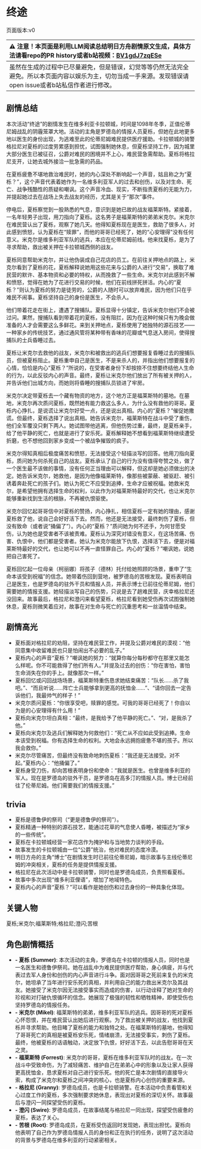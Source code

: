 # 终途
页面版本:v0
 

| :warning: 注意！本页面是利用LLM阅读总结明日方舟剧情原文生成，具体方法请看repo的PR history或者b站视频：[BV1gdJ7zqESe](https://www.bilibili.com/video/BV1gdJ7zqESe/)         |
|:----------------------------|
| 虽然在生成的过程中已尽量避免，但是错误，幻觉等等仍然无法完全避免。所以本页面内容以娱乐为主，切勿当成一手来源。发现错误请open issue或者b站私信作者进行修改。|



## 剧情总结
本次活动“终途”的剧情发生在维多利亚卡拉顿城，时间是1098年冬季，正值伦蒂尼姆战乱的阴霾笼罩大地。活动的主角是罗德岛的情报人员夏栎，但她在此地更多地以医生的身份出现，为逃难至此的伦蒂尼姆难民提供医疗援助。卡拉顿城的骑警格拉尼对夏栎的过度劳累感到担忧，试图强制她休息，但夏栎坚持工作，因为城里大部分医生已被征召，公爵对难民的困境并不上心，难民营急需帮助。夏栎将格拉尼支开，让她去城外接洽一批急需的药品。

在夏栎疲惫不堪地救治难民时，她的内心深处不断响起一个声音，姑且称之为“夏栎？”，这个声音代表着她作为一名维多利亚军人的过去和创伤，以及对生命、死亡、战争残酷性的质疑和嘲讽。这个声音冷血、现实，不断指责夏栎的无能为力，并提起她过去在战场上失去战友的经历，尤其是关于“那次”事件。

停电后，夏栎察觉到一股熟悉的气息，意识到是她已故的战友福莱斯特。紧接着，一名年轻男子出现，用刀指向了夏栎。这名男子是福莱斯特的弟弟米克尔。米克尔在难民营认出了夏栎，观察了她几天。他得知夏栎现在是医生，救助了很多人，对此感到愤怒，认为夏栎在“赎罪”，而他的哥哥已经死了，她的“心安理得”没有任何意义。米克尔是维多利亚军队的逃兵，本应在伦蒂尼姆前线。他来找夏栎，是为了寻求帮助，救出被关押在卡拉顿城西侧的战友。

夏栎同意帮助米克尔，并让他伪装成自己花店的员工。在前往关押地点的路上，米克尔看到了夏栎的花，夏栎解释说她用这些花来与公爵的人进行“交易”，换取了难民营的默许、基本物资和必要的特权，从而挽救了一些生命。米克尔对此感到不解和愤怒，觉得在她为了花进行交易的时候，他们在前线拼死拼活。内心的“夏栎？”则认为夏栎的努力是徒劳的，公爵的人随时可以放弃难民，因为他们只在乎难民不闹事。夏栎坚持自己的身份是医生，不会杀人。

他们带着花走在街上，遭遇了搜捕队。夏栎显得十分镇定，告诉米克尔他们不会被过问。果然，搜捕队看到带着花的夏栎，没有阻拦，因为在这种时候只有为晚会做准备的人才会需要这么多鲜花。来到关押地点，夏栎使用了她独特的源石技艺——一种家乡的传统技艺，通过通风管将某种带有香味的花瓣或气息送入房间，使得搜捕队的士兵昏睡过去。

夏栎让米克尔去救他的战友，米克尔和被救出的逃兵们想要报复昏睡过去的搜捕队员，但被夏栎阻止。夏栎重申自己是医生，不是来杀人的，并指出他们想要报复的心情，恰恰是内心“夏栎？”所说的，在受害者身份下却按捺不住想要终结他人生命的行为，以此反驳内心的声音。最终，夏栎让米克尔他们放出了所有被关押的人，并告诉他们出城方向，而她则将昏睡的搜捕队员锁进了牢房。

米克尔决定带夏栎去一个藏有物资的地方，这个地方正是福莱斯特的墓地。在墓地，米克尔再次质问夏栎，既然她有能力救这么多人，为什么没有救他的哥哥。夏栎内心挣扎，是说谎让米克尔好受一点，还是说出真相。内心的“夏栎？”催促她撒谎。但最终，夏栎选择了说出真相。她告诉米克尔，福莱斯特在战斗中受了重伤，他们全军覆没只剩下两人。她试图带他逃离，但他伤势过重，最终，是夏栎亲手，给了他平静的死亡，也就是进行了安乐死。夏栎解释她不想看到福莱斯特继续遭受折磨，也不想他回到家乡变成一个被战争摧毁的疯子。

米克尔得知真相后极度痛苦和愤怒，无法接受这个轻描淡写的回答。他用刀指向夏栎，质问她为何杀死自己的战友。夏栎承认了自己的行为没有值得夸赞之处，做了一个医生最不该做的事情，没有任何正当理由可以解释，但这却是她必须做出的决定。她告诉米克尔，她救他，是因为他像福莱斯特，像那些被蒙蔽、被驱赶、被引诱着奔赴死亡的孩子们。她认为死亡不应受到追捧，生命才应被祝福。她救米克尔，是希望他拥有选择生命的权利，以此作为对福莱斯特最好的交代，也让米克尔能够重新找到生活的根脉，不再被仇恨驱使。

米克尔回忆起哥哥信中对夏栎的赞扬，内心挣扎，相信夏栎一定有她的理由，感谢夏栎救了他，说自己会好好活下去。然而，他还是无法接受，最终刺伤了夏栎，但没有致命（或者说“捅偏了”）。内心的“夏栎？”质问她为何不还手，为何甘愿受伤，认为她也是受害者不该被责难。夏栎认为深究对错没有意义，在这场苦痛、伤害、仇恨中，他们都是受害者。她认为米克尔能放下仇恨，选择活下去，便是对福莱斯特最好的交代，也让她可以不再一直怪罪自己。内心的“夏栎？”嘲讽她，说她把自己害死了。

夏栎回忆起一位母亲（柯丽娜）将孩子（德林）托付给她照顾的场景，重申了“生命本该受到祝福”的信念。她带着伤回到营地，被罗德岛的苦根发现。夏栎表明自己是医生，也是罗德岛的驻外干员和情报人员，并表示博士已前往伦蒂尼姆，他们需要她的情报支援。她轻描淡写自己的伤势，只说是去了趟难民营，庆幸格拉尼还没回来。故事最后，格拉尼和澄闪来看望夏栎，格拉尼看到她受伤再次试图强制她休息，夏栎则微笑着应对，故事在对生命与死亡的沉重思考和一丝温情中结束。
## 剧情高光
- 夏栎面对格拉尼的劝阻，坚持在难民营工作，并提及公爵对难民的漠视：“他同意集中收留难民也只是怕闹出不必要的乱子。”
- 夏栎内心的声音“夏栎？”嘲讽她的努力：“就算你每分每秒都守在那里又能怎么样呢。你不可能救得了他们所有人。”并提及过去的创伤：“你在害怕，害怕生命消失在你的手上。就像那次一样。”
- 夏栎回忆或闪回战场场景，福莱斯特重伤恳求她结束痛苦：“队长......杀了我吧。”、“而且听说......阵亡士兵能够拿到更高的抚恤金......”、“请你回去一定告诉他们，我最帅气的样子！”
- 米克尔质问夏栎：“你很享受吧，赎罪的感觉。可我的哥哥已经死了！你自以为是的心安理得有什么用！”
- 夏栎向米克尔坦白真相：“最终，是我给予了他平静的死亡。”、“对，是我杀了他。”
- 夏栎向米克尔及逃兵们解释她为何救他们：“死亡从不应如此受到追捧。生命本该受到祝福。你有选择生命的权利。大地会永远拥抱疲惫不堪的孩子。所以我会救你。”
- 米克尔尽管痛苦，但最终没有致命地刺伤夏栎：“我还是无法接受。对不起。”夏栎内心：“他捅偏了。”
- 夏栎身受刀伤，却向苦根表明身份和使命：“我就是医生。也曾是维多利亚的军人。现在是罗德岛的驻外干员，是罗德岛在高多汀的情报人员。博士已经前往了伦蒂尼姆。他们需要我们的情报支援。”
## trivia
- 夏栎是德鲁伊的祭司（“更是德鲁伊的祭司”）。
- 夏栎精通一种特别的源石技艺，能通过花草的气息使人昏睡，被描述为“家乡的一些传统”。
- 夏栎在卡拉顿城经营一家花店作为掩护和与当地势力谈判的手段。
- 故事发生的卡拉顿城由一位“公爵”统治，他对难民的态度冷漠。
- 明日方舟的主角“博士”在剧情发生时已前往伦蒂尼姆，暗示故事与主线伦蒂尼姆的冲突相关，夏栎的任务是提供情报支援。
- 格拉尼在此次活动中是卡拉顿骑警，同时也是罗德岛成员，负责照看夏栎。
- 故事中多次出现“维多利亚俚语”，增加了地域特色。
- 夏栎内心的声音“夏栎？”可以看作是她创伤和过去身份的一种具象化体现。
## 关键人物
夏栎;米克尔;福莱斯特;格拉尼;澄闪;苦根
## 角色剧情概括
-   **- 夏栎 (Summer)**: 本次活动的主角，罗德岛在卡拉顿的情报人员，同时也是一名医生和德鲁伊祭司。她在战乱中为难民提供医疗帮助，身心俱疲，并与代表过去军人身份和创伤的内心声音进行斗争。面对因哥哥之死前来复仇的米克尔，她坦承了当年进行安乐死的真相，并利用自己的能力救出米克尔及其战友。她接受了米克尔因无法接受事实而造成的伤害，以行动诠释了她对生命的珍视和对打破仇恨循环的信念。她展现了极强的韧性和牺牲精神，即使受伤也坚持罗德岛的情报任务。
-   **- 米克尔 (Mikel)**: 福莱斯特的弟弟，维多利亚军队的逃兵。因哥哥的死对夏栎心怀怨恨，并在难民营认出她后进行观察。为了救出被关押的战友，他找到夏栎并寻求帮助。他目睹了夏栎的能力和独特之处。在福莱斯特的墓地，他得知了哥哥死亡的真相是被夏栎安乐死，情绪崩溃，无法接受事实，刺伤了夏栎。最终，他被夏栎的话语触动，决定放下仇恨，好好活下去，以此告慰哥哥在天之灵。
-   **- 福莱斯特 (Forrest)**: 米克尔的哥哥，夏栎在维多利亚军队时的战友。在一次战斗中受致命伤，为了减轻痛苦、维护自己在弟弟心中的形象以及让家人获得更高抚恤金，恳求夏栎对自己进行安乐死。他的死亡是本次剧情的直接导火索，构成了米克尔和夏栎之间冲突的核心，也是夏栎内心创伤的重要来源。
-   **- 格拉尼 (Granny)**: 罗德岛成员，也是卡拉顿骑警。在本活动中负责看管和关心过度工作的夏栎，多次强制要求她休息，表现出对夏栎的深切关怀。故事最后与澄闪一同探望受伤的夏栎。
-   **- 澄闪 (Swire)**: 罗德岛成员，在故事结尾与格拉尼一同出现，探望受伤疲惫的夏栎，表达了关心。
-   **- 苦根 (Root)**: 罗德岛成员，在夏栎受伤返回时发现她，表现出担忧。夏栎向他表明了自己作为罗德岛情报人员的身份和正在执行的任务，说明了这次活动的背景与罗德岛在维多利亚的行动紧密相关。